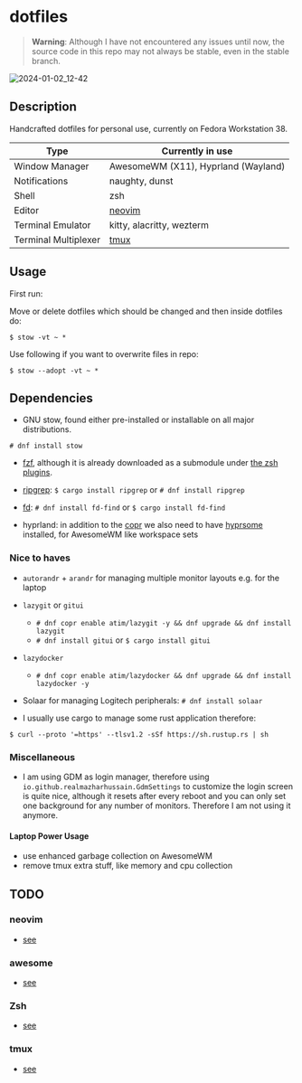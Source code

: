 # dotfiles

> **Warning**: Although I have not encountered any issues until now, the source code in this repo may
> not always be stable, even in the stable branch.

![2024-01-02_12-42](https://github.com/arminveres/dotfiles/assets/45210978/77f283ba-20aa-442b-8685-b8fdb516d20f)

## Description

Handcrafted dotfiles for personal use, currently on Fedora Workstation 38.

| Type                 | Currently in use                                |
| -------------------- | ----------------------------------------------- |
| Window Manager       | AwesomeWM (X11), Hyprland (Wayland)             |
| Notifications        | naughty, dunst                                  |
| Shell                | zsh                                             |
| Editor               | [neovim](https://github.com/arminveres/nvim)    |
| Terminal Emulator    | kitty, alacritty, wezterm                       |
| Terminal Multiplexer | [tmux](https://github.com/arminveres/tmux.conf) |

## Usage

First run:

Move or delete dotfiles which should be changed and then inside dotfiles do:

`$ stow -vt ~ *`

Use following if you want to overwrite files in repo:

`$ stow --adopt -vt ~ *`

## Dependencies

- GNU stow, found either pre-installed or installable on all major distributions.

`# dnf install stow`

- [fzf](https://github.com/junegunn/fzf), although it is already downloaded as a submodule under
  [the zsh plugins](./zsh/.config/zsh/plugins/fzf/).

- [ripgrep](https://github.com/BurntSushi/ripgrep): `$ cargo install ripgrep` or `# dnf install ripgrep`

- [fd](https://github.com/sharkdp/fd): `# dnf install fd-find` or `$ cargo install fd-find`

- hyprland: in addition to the [copr](https://copr.fedorainfracloud.org/coprs/solopasha/hyprland/)
  we also need to have [hyprsome](https://github.com/sopa0/hyprsome) installed, for AwesomeWM like
  workspace sets

### Nice to haves

- `autorandr` + `arandr` for managing multiple monitor layouts e.g. for the laptop

- `lazygit` or `gitui`

  - `# dnf copr enable atim/lazygit -y && dnf upgrade && dnf install lazygit`
  - `# dnf install gitui` or `$ cargo install gitui`

- `lazydocker`

  - `# dnf copr enable atim/lazydocker && dnf upgrade && dnf install lazydocker -y`

- Solaar for managing Logitech peripherals: `# dnf install solaar`

- I usually use cargo to manage some rust application therefore:

`$ curl --proto '=https' --tlsv1.2 -sSf https://sh.rustup.rs | sh`

### Miscellaneous

- I am using GDM as login manager, therefore using `io.github.realmazharhussain.GdmSettings` to
  customize the login screen is quite nice, although it resets after every reboot and you can only
  set one background for any number of monitors. Therefore I am not using it anymore.

#### Laptop Power Usage

- use enhanced garbage collection on AwesomeWM
- remove tmux extra stuff, like memory and cpu collection

## TODO

### neovim

- [see](https://github.com/arminveres/nvim)

### awesome

- [see](./awesome/.config/awesome/README.md)

### Zsh

- [see](./zsh/.config/zsh/README.md)

### tmux

- [see](https://github.com/arminveres/tmux.conf)
